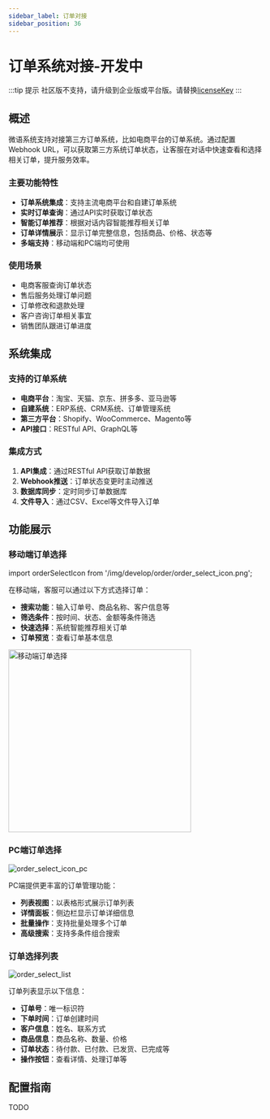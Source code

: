 ```yaml
---
sidebar_label: 订单对接
sidebar_position: 36
---
```


# 订单系统对接-开发中

:::tip 提示
社区版不支持，请升级到企业版或平台版。请替换[licenseKey](../development/license.md)
:::

## 概述

微语系统支持对接第三方订单系统，比如电商平台的订单系统。通过配置Webhook URL，可以获取第三方系统订单状态，让客服在对话中快速查看和选择相关订单，提升服务效率。

### 主要功能特性

- **订单系统集成**：支持主流电商平台和自建订单系统
- **实时订单查询**：通过API实时获取订单状态
- **智能订单推荐**：根据对话内容智能推荐相关订单
- **订单详情展示**：显示订单完整信息，包括商品、价格、状态等
- **多端支持**：移动端和PC端均可使用

### 使用场景

- 电商客服查询订单状态
- 售后服务处理订单问题
- 订单修改和退款处理
- 客户咨询订单相关事宜
- 销售团队跟进订单进度

## 系统集成

### 支持的订单系统

- **电商平台**：淘宝、天猫、京东、拼多多、亚马逊等
- **自建系统**：ERP系统、CRM系统、订单管理系统
- **第三方平台**：Shopify、WooCommerce、Magento等
- **API接口**：RESTful API、GraphQL等

### 集成方式

1. **API集成**：通过RESTful API获取订单数据
2. **Webhook推送**：订单状态变更时主动推送
3. **数据库同步**：定时同步订单数据库
4. **文件导入**：通过CSV、Excel等文件导入订单

## 功能展示

### 移动端订单选择

import orderSelectIcon from '/img/develop/order/order_select_icon.png';

在移动端，客服可以通过以下方式选择订单：

- **搜索功能**：输入订单号、商品名称、客户信息等
- **筛选条件**：按时间、状态、金额等条件筛选
- **快速选择**：系统智能推荐相关订单
- **订单预览**：查看订单基本信息

<img src={orderSelectIcon} alt="移动端订单选择" width="360" />

### PC端订单选择

![order_select_icon_pc](/img/develop/order/order_select_icon_pc.png)

PC端提供更丰富的订单管理功能：

- **列表视图**：以表格形式展示订单列表
- **详情面板**：侧边栏显示订单详细信息
- **批量操作**：支持批量处理多个订单
- **高级搜索**：支持多条件组合搜索

### 订单选择列表

![order_select_list](/img/develop/order/order_select_list.png)

订单列表显示以下信息：

- **订单号**：唯一标识符
- **下单时间**：订单创建时间
- **客户信息**：姓名、联系方式
- **商品信息**：商品名称、数量、价格
- **订单状态**：待付款、已付款、已发货、已完成等
- **操作按钮**：查看详情、处理订单等

## 配置指南

TODO

